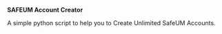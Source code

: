 **SAFEUM Account Creator**

A simple python script to help you to Create Unlimited SafeUM Accounts.
